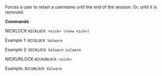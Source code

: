 Forces a user to retain a username until the end of the session.
Or, until it is removed.

__Commands__

  NICKLOCK
  `NICKLOCK <nick> (<new nick>)`

  Example 1:
  `NICKLOCK Valware`
  
  Example 2:
  `NICKLOCK Valware Lolware`
  
  
  
  NICKUNLOCK
  `NICKUNLOCK <nick>`
  
  Example:
  `NICUNLOCK Valware`

